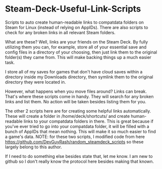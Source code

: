 # Steam-Deck-Useful-Link-Scripts
Scripts to auto create human-readable links to compatdata folders on Steam for Linux (instead of relying on AppIDs). There are also scripts to check for any broken links in all relevant Steam folders.

What are these? Well, links are your friends on the Steam Deck. By fully utilizing them you can, for example, store all of your essential save and config files in a directory of your choosing, then just link them to the original folder(s) they came from. This will make backing things up a much easier task.

I store all of my saves for games that don't have cloud saves within a directory inside my Downloads directory, then symlink them to the original directory they were located in.

However, what happens when you move files around? Links can break. That's where these scripts come in handy. They will search for any broken links and list them. No action will be taken besides listing them for you.

The other 2 scripts here are for creating some helpful links automatically. These will create a folder in /home/deck/shortcuts/ and create human-readable links to your compatdata folders in there. This is great because if you've ever tried to go into your compatdata folder, it will be filled with a bunch of AppIDs that mean nothing.
This will make it so much easier to find a game's data. NOTE: for these two scripts, I modified code from here https://github.com/DevGuyRash/random_steamdeck_scripts so these largely belong to this author.

If I need to do something else besides state that, let me know. I am new to github so I don't really know the protocol here besides making that known.
